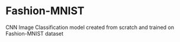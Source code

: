 # Fashion-MNIST

CNN Image Classification model created from scratch and trained on Fashion-MNIST dataset

